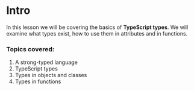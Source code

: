 # Intro

In this lesson we will be covering the basics of **TypeScript types**. We will examine what types exist, how to use them in attributes and in functions.

### Topics covered:
1. A strong-typed language
1. TypeScript types
1. Types in objects and classes
1. Types in functions